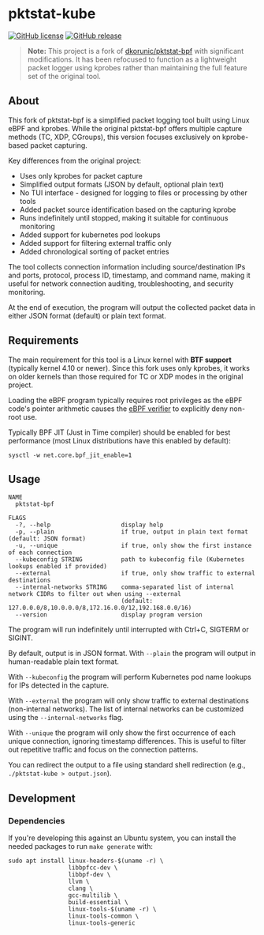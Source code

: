 # pktstat-kube

[![GitHub license](https://img.shields.io/github/license/dkorunic/pktstat-bpf)](https://github.com/dkorunic/pktstat-bpf/blob/master/LICENSE)
[![GitHub release](https://img.shields.io/github/release/dkorunic/pktstat-bpf)](https://github.com/dkorunic/pktstat-bpf/releases/latest)

> **Note:** This project is a fork of [dkorunic/pktstat-bpf](https://github.com/dkorunic/pktstat-bpf) with significant modifications. It has been refocused to function as a lightweight packet logger using kprobes rather than maintaining the full feature set of the original tool.

## About

This fork of pktstat-bpf is a simplified packet logging tool built using Linux eBPF and kprobes. While the original pktstat-bpf offers multiple capture methods (TC, XDP, CGroups), this version focuses exclusively on kprobe-based packet capturing.

Key differences from the original project:
- Uses only kprobes for packet capture
- Simplified output formats (JSON by default, optional plain text)
- No TUI interface - designed for logging to files or processing by other tools
- Added packet source identification based on the capturing kprobe
- Runs indefinitely until stopped, making it suitable for continuous monitoring
- Added support for kubernetes pod lookups
- Added support for filtering external traffic only
- Added chronological sorting of packet entries

The tool collects connection information including source/destination IPs and ports, protocol, process ID, timestamp, and command name, making it useful for network connection auditing, troubleshooting, and security monitoring.

At the end of execution, the program will output the collected packet data in either JSON format (default) or plain text format.

## Requirements

The main requirement for this tool is a Linux kernel with **BTF support** (typically kernel 4.10 or newer). Since this fork uses only kprobes, it works on older kernels than those required for TC or XDP modes in the original project.

Loading the eBPF program typically requires root privileges as the eBPF code's pointer arithmetic causes the [eBPF verifier](https://docs.kernel.org/bpf/verifier.html) to explicitly deny non-root use.

Typically BPF JIT (Just in Time compiler) should be enabled for best performance (most Linux distributions have this enabled by default):

```shell
sysctl -w net.core.bpf_jit_enable=1
```

## Usage

```shell
NAME
  pktstat-bpf

FLAGS
  -?, --help                    display help
  -p, --plain                   if true, output in plain text format (default: JSON format)
  -u, --unique                  if true, only show the first instance of each connection
  --kubeconfig STRING           path to kubeconfig file (Kubernetes lookups enabled if provided)
  --external                    if true, only show traffic to external destinations
  --internal-networks STRING    comma-separated list of internal network CIDRs to filter out when using --external
                                (default: 127.0.0.0/8,10.0.0.0/8,172.16.0.0/12,192.168.0.0/16)
  --version                     display program version
```

The program will run indefinitely until interrupted with Ctrl+C, SIGTERM or SIGINT.

By default, output is in JSON format. With `--plain` the program will output in human-readable plain text format.

With `--kubeconfig` the program will perform Kubernetes pod name lookups for IPs detected in the capture.

With `--external` the program will only show traffic to external destinations (non-internal networks). The list of internal networks can be customized using the `--internal-networks` flag.

With `--unique` the program will only show the first occurrence of each unique connection, ignoring timestamp differences. This is useful to filter out repetitive traffic and focus on the connection patterns.

You can redirect the output to a file using standard shell redirection (e.g., `./pktstat-kube > output.json`).

## Development
### Dependencies
If you're developing this against an Ubuntu system, you can install the
needed packages to run `make generate` with:

```shell
sudo apt install linux-headers-$(uname -r) \
                 libbpfcc-dev \
                 libbpf-dev \
                 llvm \
                 clang \
                 gcc-multilib \
                 build-essential \
                 linux-tools-$(uname -r) \
                 linux-tools-common \
                 linux-tools-generic
```
